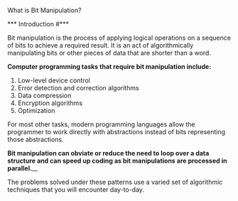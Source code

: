 What is Bit Manipulation?


*** Introduction #***

Bit manipulation is the process of applying logical operations on a sequence of bits to achieve a required result. It is an act of algorithmically manipulating bits or other pieces of data that are shorter than a word.

**Computer programming tasks that require bit manipulation include:**

1. Low-level device control
2. Error detection and correction algorithms
3. Data compression
4. Encryption algorithms
5. Optimization

For most other tasks, modern programming languages allow the programmer to work directly with abstractions instead of bits representing those abstractions.

**Bit manipulation can obviate or reduce the need to loop over a data structure and can speed up coding as bit manipulations are processed in parallel.**__

The problems solved under these patterns use a varied set of algorithmic techniques that you will encounter day-to-day.
